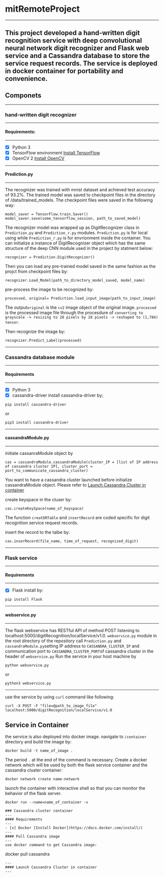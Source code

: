 # mitRemoteProject
---
This project developed a hand-written digit recognition service with deep convolutional neural network digit recognizer and Flask web service and a Cassandra database to store the service request records. The service is deployed in docker container for portability and convenience.
---
## Componets
---
### hand-written digit recognizer
---
#### Requirements:
---
- [x] Python 3
- [x] TensorFlow environment [Install TensorFlow](https://www.tensorflow.org/install)
- [x] OpenCV 2 [Install OpenCV](https://github.com/opencv/opencv)
---
#### Prediction.py
---
The recognizer was trained with mnist dataset and achieved test accuracy of 93.2%. The trained model was saved to checkpoint files in the directory of /data/trained_models. The checkpoint files were saved in the following way:
```
model_saver = TensorFlow.train.Saver()
model_saver.save(some_tensorflow_session, path_to_saved_model)
```
The recognizer model was wrapped up as DigitRecognizer class in ```Prediction.py``` and ```Prediction_r.py``` modules. ```Prediction.py``` is for local using while ```Prediction_r.py``` is for envrionment inside the container. You can initialize a instance of DigitRecognizer object which has the same structure of the deep CNN module used in the project by statment below:
```
recognizer = Prediction.DigitRecognizer()
```
 Then you can load any pre-trained model saved in the same fashion as the projct from checkpoint files by:
```
recognizer.Load_Model(path_to_directory_model_saved, model_name)
```
pre-process the image to be recognized by:
```
processed, original= Prediction.load_input_image(path_to_input_image)
```
The output```original``` is the ```cv2``` image object of the original image. ```processed``` is the processed image file through the procesdure of ```converting to grayscale -> resizing to 28 pixels by 28 pixels -> reshaped to (1,784) tensor```. 

Then recognize the image by:
```
recognizer.Predict_Label(processed)
```
---
### Cassandra database module
---
#### Requirements
---
- [x] Python 3
- [x] cassandra-driver
install cassandra-driver by;
```
pip install cassandra-driver
```
or 
```
pip3 install cassandra-driver
```
---
#### cassandraModule.py
---
initiate cassanraModule object by
```
cas = cassandraModule.cassandraModule(cluster_IP = [list of IP address of cassandra cluster IP], cluster_port = port_to_communicate_cassandra_cluster)
```
You want to have a cassandra cluster launched before initialize cassandraModule object. Please refer to [Launch Cassandra Cluster in container](####-launch-Cassandra-Cluster-in-container)

create keyspace in the cluser by:
```
cas.createKeySpace(name_of_keyspace)
```
The function ```creatDRTable``` and ```insertRecord``` are coded specific for digit recognition service request records.

insert the record to the talbe by:
```
cas.inserRecord(file_name, time_of_request, recognized_digit)
```
---
### Flask service
---
#### Requirements
---
- [x] Flask
install by:
```
pip install Flask
```
---
#### webservice.py ####
---
The flask webservice has RESTful API of method POST listening to localhost:5000/digitRecognition/localService/v1.0.
```webservice.py``` module in the root directory of the repository call ```Prediction.py``` and ```cassandraModule.py```setting IP address to ```CASSANDRA_CLUSTER_IP``` and communication port to ```CASSANDRA_CLUSTER_PORT```of cassandra cluster in the header of ```webservice.py```
Run the service in your host machine by
```
python webservice.py
```
or
```
python3 webservice.py
```
---
use the service by using ```curl``` command like following:
```
curl -X POST -F "file=@path_to_image_file" localhost:5000/digitRecognition/localService/v1.0
```
## Service in Container

the service is also deployed into docker image.
navigate to ```/container``` directory and build the image by:
```
docker build -t name_of_image .
```
The period ```.``` at the end of the command is necessary.
Create a docker network which will be used by both the flask service container and the cassandra cluster container:
```
docker network create name-network
```
launch the container with interactive shell so that you can monitor the behavior of the flask server.
```
docker run --name=name_of_container -v 

### Cassandra cluster container
---
#### Requirements
---
- [x] Docker [Install Docker](https://docs.docker.com/install/)
---
#### Pull Cassandra image
---
use docker command to get Cassandra image:
```
docker pull cassandra
```
---
#### Launch Cassandra Cluster in container
---

